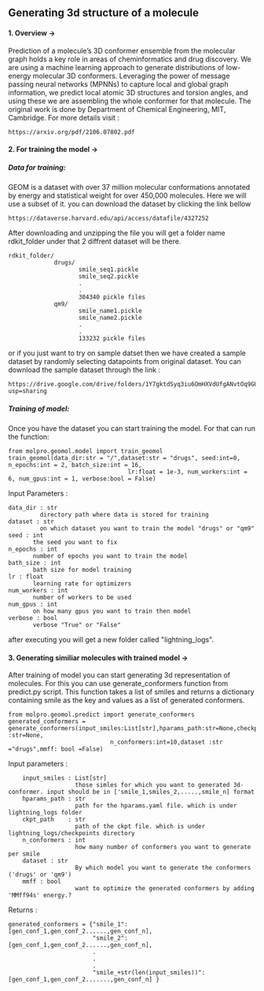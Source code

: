 ## Generating 3d structure of a molecule

#### 1. Overview ->
Prediction of a molecule’s 3D conformer ensemble from the molecular graph holds a key role in areas of cheminformatics and drug discovery. We are using a  machine learning approach to generate distributions of low-energy molecular 3D conformers. Leveraging the power of message passing neural networks (MPNNs) to capture local and global graph information, we predict local atomic 3D structures and torsion angles, and using these we are assembling the whole conformer for that molecule. The original work is done by Department of Chemical Engineering, MIT, Cambridge. For more details visit :

    https://arxiv.org/pdf/2106.07802.pdf


#### 2. For training the model -> 

##### Data for training:
GEOM is a dataset with over 37 million molecular conformations annotated by energy and statistical weight for over 450,000 molecules. Here we will use a subset of it. you can download the dataset by clicking the link bellow

    
    https://dataverse.harvard.edu/api/access/datafile/4327252
      

After downloading and unzipping the file you will get a folder name rdkit_folder under that 2 diffrent dataset will be there.

    rdkit_folder/
                 drugs/
                        smile_seq1.pickle
                        smile_seq2.pickle
                        .
                        .
                        304340 pickle files
                 qm9/
                        smile_name1.pickle
                        smile_name2.pickle
                        .
                        .
                        133232 pickle files

or if you just want to try on sample datset then we have created a sample dataset by randomly selecting datapoints from original dataset. You can download the sample dataset through the link : 

    https://drive.google.com/drive/folders/1Y7gktdSyq3iu6OmHXVdUfgANvtOq9GU_?usp=sharing

##### Training of model:
Once you have the dataset you can start training the model. For that can run the function: 

    from molpro.geomol.model import train_geomol
    train_geomol(data_dir:str = "/",dataset:str = "drugs", seed:int=0, n_epochs:int = 2, batch_size:int = 16,
                                      lr:float = 1e-3, num_workers:int = 6, num_gpus:int = 1, verbose:bool = False)
                                      
Input Parameters :
    
    data_dir : str 
             directory path where data is stored for training
    dataset : str
             on which dataset you want to train the model "drugs" or "qm9"
    seed : int
           the seed you want to fix
    n_epochs : int 
           number of epochs you want to train the model
    bath_size : int
           bath size for model training
    lr : float
           learning rate for optimizers
    num_workers : int
           number of workers to be used
    num_gpus : int
           on how many gpus you want to train then model
    verbose : bool
           verbose "True" or "False"

after executing you will get a new folder called "lightning_logs".

#### 3. Generating similiar molecules with trained model ->
After training of model you can start generating 3d representation of molecules. For this you can use generate_conformers function from predict.py script. This function takes a list of smiles and returns a dictionary containing smile as the key and values as a list of generated conformers.

    from molpro.geomol.predict import generate_conformers
    generated_comformers = generate_conformers(input_smiles:List[str],hparams_path:str=None,checkpoint_path :str=None,
                                 n_conformers:int=10,dataset :str ="drugs",mmff: bool =False) 
    
Input parameters :

        input_smiles : List[str]
                       those simles for which you want to generated 3d-conformer. input should be in ['smile_1,smiles_2,.....,smile_n] format
        hparams_path : str
                       path for the hparams.yaml file. which is under lightning_logs folder
        ckpt_path    : str 
                       path of the ckpt file. which is under lightning_logs/checkpoints directory
        n_conformers : int
                       how many number of conformers you want to generate per smile
        dataset : str
                       By which model you want to generate the conformers ('drugs' or 'qm9')
        mmff : bool 
                       want to optimize the generated conformers by adding 'MMff94s' energy.?

Returns : 

    generated_conformers = {"smile_1":[gen_conf_1,gen_conf_2......,gen_conf_n],
                            "smile_2":[gen_conf_1,gen_conf_2......,gen_conf_n],
                            .
                            .
                            .
                            "smile_+str(len(input_smiles))": [gen_conf_1,gen_conf_2.......,gen_conf_n] }

